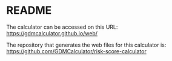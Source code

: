 # README

The calculator can be accessed on this URL: https://gdmcalculator.github.io/web/

The repository that generates the web files for this calculator is: https://github.com/GDMCalculator/risk-score-calculator
